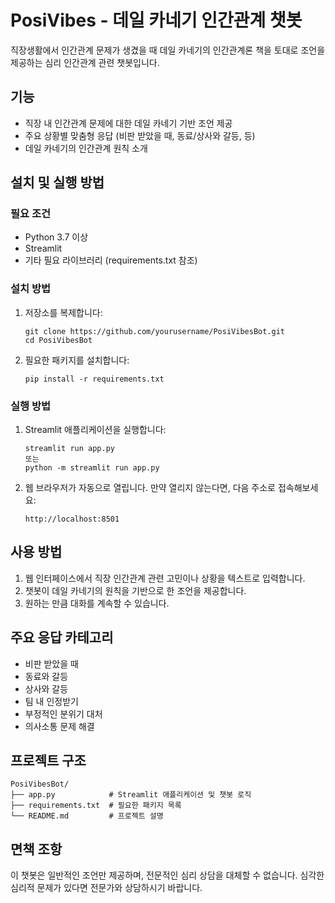 # PosiVibes - 데일 카네기 인간관계 챗봇

직장생활에서 인간관계 문제가 생겼을 때 데일 카네기의 인간관계론 책을 토대로 조언을 제공하는 심리 인간관계 관련 챗봇입니다.

## 기능

- 직장 내 인간관계 문제에 대한 데일 카네기 기반 조언 제공
- 주요 상황별 맞춤형 응답 (비판 받았을 때, 동료/상사와 갈등, 등)
- 데일 카네기의 인간관계 원칙 소개

## 설치 및 실행 방법

### 필요 조건

- Python 3.7 이상
- Streamlit
- 기타 필요 라이브러리 (requirements.txt 참조)

### 설치 방법

1. 저장소를 복제합니다:
   ```
   git clone https://github.com/yourusername/PosiVibesBot.git
   cd PosiVibesBot
   ```

2. 필요한 패키지를 설치합니다:
   ```
   pip install -r requirements.txt
   ```

### 실행 방법

1. Streamlit 애플리케이션을 실행합니다:
   ```
   streamlit run app.py
   또는
   python -m streamlit run app.py
   ```

2. 웹 브라우저가 자동으로 열립니다. 만약 열리지 않는다면, 다음 주소로 접속해보세요:
   ```
   http://localhost:8501
   ```

## 사용 방법

1. 웹 인터페이스에서 직장 인간관계 관련 고민이나 상황을 텍스트로 입력합니다.
2. 챗봇이 데일 카네기의 원칙을 기반으로 한 조언을 제공합니다.
3. 원하는 만큼 대화를 계속할 수 있습니다.

## 주요 응답 카테고리

- 비판 받았을 때
- 동료와 갈등
- 상사와 갈등
- 팀 내 인정받기
- 부정적인 분위기 대처
- 의사소통 문제 해결

## 프로젝트 구조

```
PosiVibesBot/
├── app.py            # Streamlit 애플리케이션 및 챗봇 로직
├── requirements.txt  # 필요한 패키지 목록
└── README.md         # 프로젝트 설명
```

## 면책 조항

이 챗봇은 일반적인 조언만 제공하며, 전문적인 심리 상담을 대체할 수 없습니다. 심각한 심리적 문제가 있다면 전문가와 상담하시기 바랍니다. 